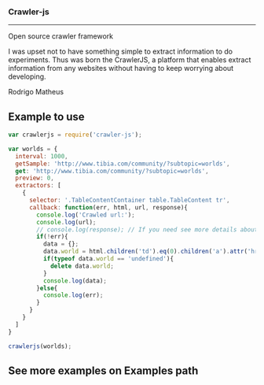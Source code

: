 ### Crawler-js
---
Open source crawler framework

I was upset not to have something simple to extract information to do experiments. Thus was born the CrawlerJS, a platform that enables extract information from any websites without having to keep worrying about developing.

Rodrigo Matheus

## Example to use

```js
var crawlerjs = require('crawler-js');

var worlds = {
  interval: 1000,
  getSample: 'http://www.tibia.com/community/?subtopic=worlds',
  get: 'http://www.tibia.com/community/?subtopic=worlds',
  preview: 0,
  extractors: [
    {
      selector: '.TableContentContainer table.TableContent tr',
      callback: function(err, html, url, response){
        console.log('Crawled url:');
        console.log(url);
        // console.log(response); // If you need see more details about request
        if(!err){
          data = {};
          data.world = html.children('td').eq(0).children('a').attr('href');
          if(typeof data.world == 'undefined'){
            delete data.world;
          }
          console.log(data);
        }else{
          console.log(err);
        }
      }
    }
  ]
}

crawlerjs(worlds);
```

## See more examples on Examples path
